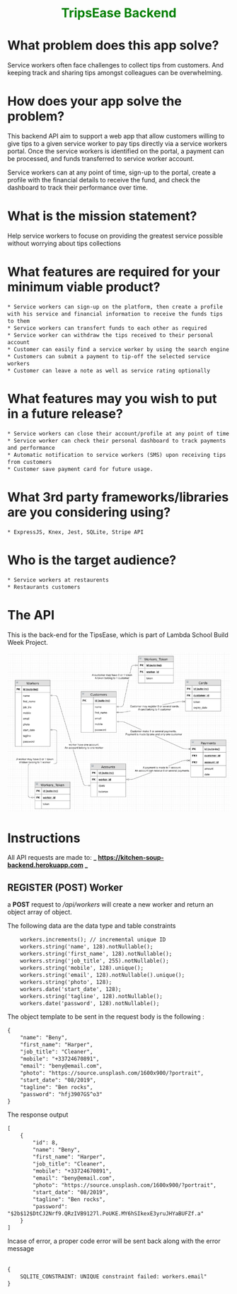 # <p align="center" style="color: green" size="40"> TripsEase Backend </p>

# What problem does this app solve?
Service workers often face challenges to collect tips from customers. And keeping track and sharing tips amongst colleagues can be overwhelming.
	
# How does your app solve the problem?

This backend API aim to support a web app that allow customers willing to give tips to a given service worker to pay tips directly via a service workers portal. Once the service workers is identified on the portal, a payment can be processed, and funds transferred to service worker account.

Service workers can at any point of time, sign-up to the portal, create a profile with the financial details to receive the fund, and check the dashboard to track their performance over time.


# What is the mission statement?
Help service workers to focuse on providing the greatest service possible without worrying about tips collections 

# What features are required for your minimum viable product?
	* Service workers can sign-up on the platform, then create a profile with his service and financial information to receive the funds tips to them
	* Service workers can transfert funds to each other as required
	* Service worker can withdraw the tips received to their personal account
	* Customer can easily find a service worker by using the search engine
	* Customers can submit a payment to tip-off the selected service workers
	* Customer can leave a note as well as service rating optionally

# What features may you wish to put in a future release?
	* Service workers can close their account/profile at any point of time
	* Service worker can check their personal dashboard to track payments and performance
	* Automatic notification to service workers (SMS) upon receiving tips from customers
	* Customer save payment card for future usage.

# What 3rd party frameworks/libraries are you considering using?
	* ExpressJS, Knex, Jest, SQLite, Stripe API

# Who is the target audience?
	* Service workers at restaurents
	* Restaurants customers  

# The API

This is the back-end for the TipsEase, which is part of Lambda School Build Week Project.

<p align="center">
  <img src="schema_small.png" width="700" alt="TipsEase data model">
</p>

# Instructions

All API requests are made to: **_ https://kitchen-soup-backend.herokuapp.com _**

## REGISTER (POST) Worker

a **POST** request to _/api/workers_ will create a new worker and return an object array of object.

The following data are the data type and table constraints 
```
	workers.increments(); // incremental unique ID
	workers.string('name', 128).notNullable();
	workers.string('first_name', 128).notNullable();
	workers.string('job_title', 255).notNullable();
	workers.string('mobile', 128).unique();
	workers.string('email', 128).notNullable().unique();
	workers.string('photo', 128);
	workers.date('start_date', 128);
	workers.string('tagline', 128).notNullable();
	workers.date('password', 128).notNullable();
```

The object template to be sent in the request body is the following :

```
{
	"name": "Beny",
	"first_name": "Harper",
	"job_title": "Cleaner",
	"mobile": "+33724670891",
	"email": "beny@email.com",
	"photo": "https://source.unsplash.com/1600x900/?portrait",
	"start_date": "08/2019",
	"tagline": "Ben rocks",
	"password": "hfj3907GS^o3"
}
```

The response output


```
[
    {
        "id": 8,
        "name": "Beny",
        "first_name": "Harper",
        "job_title": "Cleaner",
        "mobile": "+33724670891",
        "email": "beny@email.com",
        "photo": "https://source.unsplash.com/1600x900/?portrait",
        "start_date": "08/2019",
        "tagline": "Ben rocks",
        "password": "$2b$12$DtCJ2Nrf9.QRzIVB9127l.PoUKE.MY6hSIkexE3yruJHYaBUFZf.a"
    }
]
```

Incase of error, a proper code error will be sent back along with the error message

```

{
	SQLITE_CONSTRAINT: UNIQUE constraint failed: workers.email"
}

```